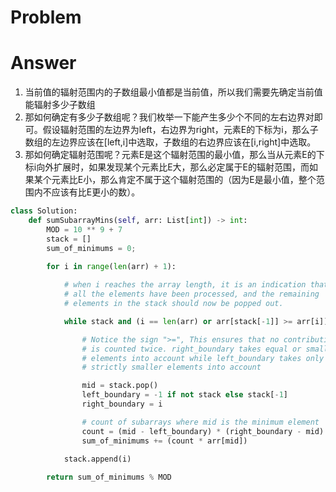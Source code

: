 # Problem
# Answer
1. 当前值的辐射范围内的子数组最小值都是当前值，所以我们需要先确定当前值能辐射多少子数组
2. 那如何确定有多少子数组呢？我们枚举一下能产生多少个不同的左右边界对即可。假设辐射范围的左边界为left，右边界为right，元素E的下标为i，那么子数组的左边界应该在[left,i]中选取，子数组的右边界应该在[i,right]中选取。
3. 那如何确定辐射范围呢？元素E是这个辐射范围的最小值，那么当从元素E的下标i向外扩展时，如果发现某个元素比E大，那么必定属于E的辐射范围，而如果某个元素比E小，那么肯定不属于这个辐射范围的（因为E是最小值，整个范围内不应该有比E更小的数）。

```python
class Solution:
    def sumSubarrayMins(self, arr: List[int]) -> int:
        MOD = 10 ** 9 + 7
        stack = []
        sum_of_minimums = 0;

        for i in range(len(arr) + 1):
            
            # when i reaches the array length, it is an indication that
            # all the elements have been processed, and the remaining
            # elements in the stack should now be popped out.

            while stack and (i == len(arr) or arr[stack[-1]] >= arr[i]):

                # Notice the sign ">=", This ensures that no contribution
                # is counted twice. right_boundary takes equal or smaller 
                # elements into account while left_boundary takes only the
                # strictly smaller elements into account

                mid = stack.pop()
                left_boundary = -1 if not stack else stack[-1]
                right_boundary = i

                # count of subarrays where mid is the minimum element
                count = (mid - left_boundary) * (right_boundary - mid)
                sum_of_minimums += (count * arr[mid])

            stack.append(i)
        
        return sum_of_minimums % MOD

```